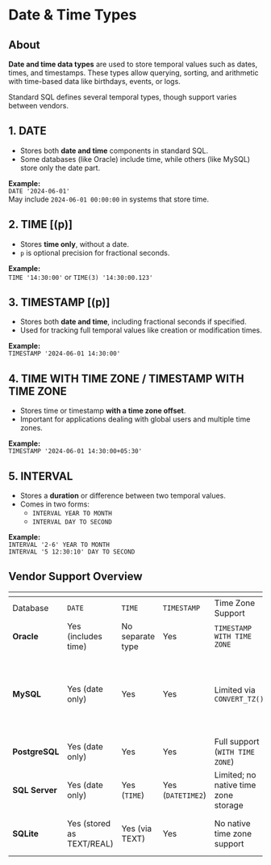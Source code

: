 # Date & Time Types

## About

**Date and time data types** are used to store temporal values such as dates, times, and timestamps. These types allow querying, sorting, and arithmetic with time-based data like birthdays, events, or logs.

Standard SQL defines several temporal types, though support varies between vendors.

## 1. **DATE**

* Stores both **date and time** components in standard SQL.
* Some databases (like Oracle) include time, while others (like MySQL) store only the date part.

**Example:**\
`DATE '2024-06-01'`\
May include `2024-06-01 00:00:00` in systems that store time.

## 2. **TIME \[(p)]**

* Stores **time only**, without a date.
* `p` is optional precision for fractional seconds.

**Example:**\
`TIME '14:30:00'` or `TIME(3) '14:30:00.123'`&#x20;

## 3. **TIMESTAMP \[(p)]**

* Stores both **date and time**, including fractional seconds if specified.
* Used for tracking full temporal values like creation or modification times.

**Example:**\
`TIMESTAMP '2024-06-01 14:30:00'`

## 4. **TIME WITH TIME ZONE / TIMESTAMP WITH TIME ZONE**

* Stores time or timestamp **with a time zone offset**.
* Important for applications dealing with global users and multiple time zones.

**Example:**\
`TIMESTAMP '2024-06-01 14:30:00+05:30'`

## 5. **INTERVAL**

* Stores a **duration** or difference between two temporal values.
* Comes in two forms:
  * `INTERVAL YEAR TO MONTH`
  * `INTERVAL DAY TO SECOND`

**Example:**\
`INTERVAL '2-6' YEAR TO MONTH`\
`INTERVAL '5 12:30:10' DAY TO SECOND`&#x20;

## Vendor Support Overview

<table data-header-hidden data-full-width="true"><thead><tr><th width="118.24609375"></th><th width="96.015625"></th><th width="92.7890625"></th><th width="117.6640625"></th><th></th><th></th></tr></thead><tbody><tr><td>Database</td><td><code>DATE</code></td><td><code>TIME</code></td><td><code>TIMESTAMP</code></td><td>Time Zone Support</td><td><code>INTERVAL</code> Support</td></tr><tr><td><strong>Oracle</strong></td><td>Yes (includes time)</td><td>No separate type</td><td>Yes</td><td><code>TIMESTAMP WITH TIME ZONE</code></td><td>Yes (<code>INTERVAL</code> types)</td></tr><tr><td><strong>MySQL</strong></td><td>Yes (date only)</td><td>Yes</td><td>Yes</td><td>Limited via <code>CONVERT_TZ()</code></td><td>No built-in <code>INTERVAL</code>, but supports functions like <code>DATE_ADD()</code></td></tr><tr><td><strong>PostgreSQL</strong></td><td>Yes (date only)</td><td>Yes</td><td>Yes</td><td>Full support (<code>WITH TIME ZONE</code>)</td><td>Yes (full standard support)</td></tr><tr><td><strong>SQL Server</strong></td><td>Yes (date only)</td><td>Yes (<code>TIME</code>)</td><td>Yes (<code>DATETIME2</code>)</td><td>Limited; no native time zone storage</td><td>No native <code>INTERVAL</code>; uses <code>DATEDIFF()</code></td></tr><tr><td><strong>SQLite</strong></td><td>Yes (stored as TEXT/REAL)</td><td>Yes (via TEXT)</td><td>Yes</td><td>No native time zone support</td><td>No native <code>INTERVAL</code>, use math functions</td></tr></tbody></table>
